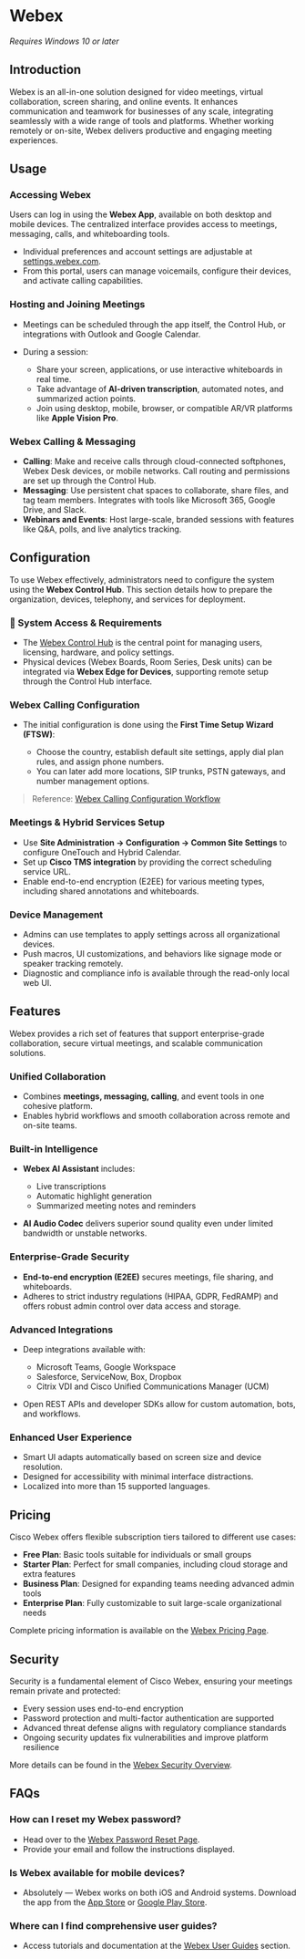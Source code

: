 # Webex

*Requires Windows 10 or later*

## Introduction

Webex is an all-in-one solution designed for video meetings, virtual collaboration, screen sharing, and online events. It enhances communication and teamwork for businesses of any scale, integrating seamlessly with a wide range of tools and platforms. Whether working remotely or on-site, Webex delivers productive and engaging meeting experiences.

## Usage

### Accessing Webex

Users can log in using the **Webex App**, available on both desktop and mobile devices. The centralized interface provides access to meetings, messaging, calls, and whiteboarding tools.

* Individual preferences and account settings are adjustable at [settings.webex.com](*).
* From this portal, users can manage voicemails, configure their devices, and activate calling capabilities.

### Hosting and Joining Meetings

* Meetings can be scheduled through the app itself, the Control Hub, or integrations with Outlook and Google Calendar.
* During a session:

  * Share your screen, applications, or use interactive whiteboards in real time.
  * Take advantage of **AI-driven transcription**, automated notes, and summarized action points.
  * Join using desktop, mobile, browser, or compatible AR/VR platforms like **Apple Vision Pro**.

### Webex Calling & Messaging

* **Calling**: Make and receive calls through cloud-connected softphones, Webex Desk devices, or mobile networks. Call routing and permissions are set up through the Control Hub.
* **Messaging**: Use persistent chat spaces to collaborate, share files, and tag team members. Integrates with tools like Microsoft 365, Google Drive, and Slack.
* **Webinars and Events**: Host large-scale, branded sessions with features like Q&A, polls, and live analytics tracking.

## Configuration

To use Webex effectively, administrators need to configure the system using the **Webex Control Hub**. This section details how to prepare the organization, devices, telephony, and services for deployment.

### 🔧 System Access & Requirements

* The [Webex Control Hub](*) is the central point for managing users, licensing, hardware, and policy settings.
* Physical devices (Webex Boards, Room Series, Desk units) can be integrated via **Webex Edge for Devices**, supporting remote setup through the Control Hub interface.

### Webex Calling Configuration

* The initial configuration is done using the **First Time Setup Wizard (FTSW)**:

  * Choose the country, establish default site settings, apply dial plan rules, and assign phone numbers.
  * You can later add more locations, SIP trunks, PSTN gateways, and number management options.

> Reference: [Webex Calling Configuration Workflow](*)

### Meetings & Hybrid Services Setup

* Use **Site Administration → Configuration → Common Site Settings** to configure OneTouch and Hybrid Calendar.
* Set up **Cisco TMS integration** by providing the correct scheduling service URL.
* Enable end-to-end encryption (E2EE) for various meeting types, including shared annotations and whiteboards.

### Device Management

* Admins can use templates to apply settings across all organizational devices.
* Push macros, UI customizations, and behaviors like signage mode or speaker tracking remotely.
* Diagnostic and compliance info is available through the read-only local web UI.

## Features

Webex provides a rich set of features that support enterprise-grade collaboration, secure virtual meetings, and scalable communication solutions.

### Unified Collaboration

* Combines **meetings, messaging, calling**, and event tools in one cohesive platform.
* Enables hybrid workflows and smooth collaboration across remote and on-site teams.

### Built-in Intelligence

* **Webex AI Assistant** includes:

  * Live transcriptions
  * Automatic highlight generation
  * Summarized meeting notes and reminders
* **AI Audio Codec** delivers superior sound quality even under limited bandwidth or unstable networks.

### Enterprise-Grade Security

* **End-to-end encryption (E2EE)** secures meetings, file sharing, and whiteboards.
* Adheres to strict industry regulations (HIPAA, GDPR, FedRAMP) and offers robust admin control over data access and storage.

### Advanced Integrations

* Deep integrations available with:

  * Microsoft Teams, Google Workspace
  * Salesforce, ServiceNow, Box, Dropbox
  * Citrix VDI and Cisco Unified Communications Manager (UCM)
* Open REST APIs and developer SDKs allow for custom automation, bots, and workflows.

### Enhanced User Experience

* Smart UI adapts automatically based on screen size and device resolution.
* Designed for accessibility with minimal interface distractions.
* Localized into more than 15 supported languages.

## Pricing

Cisco Webex offers flexible subscription tiers tailored to different use cases:

* **Free Plan**: Basic tools suitable for individuals or small groups
* **Starter Plan**: Perfect for small companies, including cloud storage and extra features
* **Business Plan**: Designed for expanding teams needing advanced admin tools
* **Enterprise Plan**: Fully customizable to suit large-scale organizational needs

Complete pricing information is available on the [Webex Pricing Page](*).

## Security

Security is a fundamental element of Cisco Webex, ensuring your meetings remain private and protected:

* Every session uses end-to-end encryption
* Password protection and multi-factor authentication are supported
* Advanced threat defense aligns with regulatory compliance standards
* Ongoing security updates fix vulnerabilities and improve platform resilience

More details can be found in the [Webex Security Overview](*).

## FAQs

### How can I reset my Webex password?

* Head over to the [Webex Password Reset Page](*).
* Provide your email and follow the instructions displayed.

### Is Webex available for mobile devices?

* Absolutely — Webex works on both iOS and Android systems. Download the app from the [App Store](*) or [Google Play Store](*).

### Where can I find comprehensive user guides?

* Access tutorials and documentation at the [Webex User Guides](*) section.
